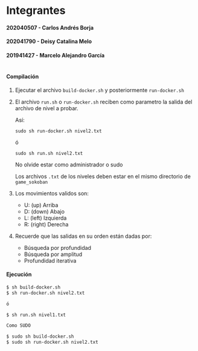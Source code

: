 
# Integrantes
#### 202040507 - Carlos Andrés Borja
#### 202041790 - Deisy Catalina Melo
#### 201941427 - Marcelo Alejandro García
#

#### Compilación


1. Ejecutar el archivo `build-docker.sh` y posteriormente `run-docker.sh`


2. El archivo `run.sh` o `run-docker.sh` reciben como parametro la salida del archivo de nivel a probar.

   Así:
   
   `sudo sh run-docker.sh nivel2.txt` 
   
   ó
   
   `sudo sh run.sh nivel2.txt` 

   No olvide estar como administrador o sudo
   
   Los archivos `.txt` de los niveles deben estar en el mismo directorio de `game_sokoban`

3. Los movimientos validos son:
    - U: (up)    Arriba
    - D: (down)  Abajo
    - L: (left)  Izquierda
    - R: (right) Derecha

4. Recuerde que las salidas en su orden están dadas por:
    - Búsqueda por profundidad
    - Búsqueda por amplitud
    - Profundidad iterativa



#### Ejecución
```sh
$ sh build-docker.sh
$ sh run-docker.sh nivel2.txt

ó

$ sh run.sh nivel1.txt

Como SUDO

$ sudo sh build-docker.sh
$ sudo sh run-docker.sh nivel2.txt

```
